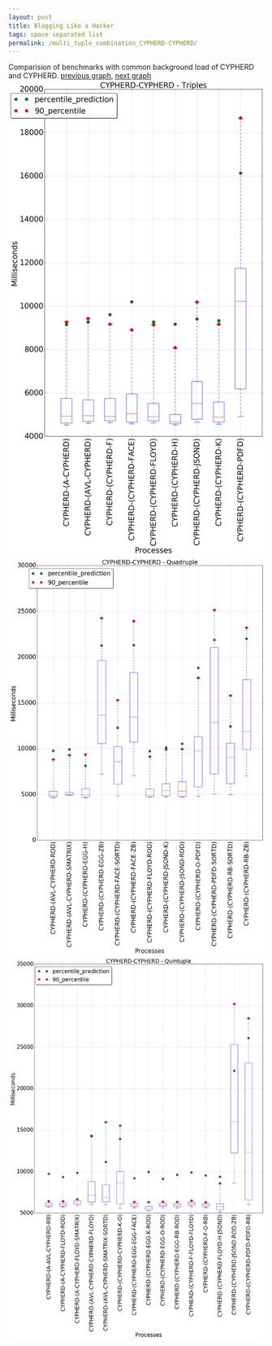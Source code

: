 ```yaml
---
layout: post
title: Blogging Like a Hacker
tags: space separated list
permalink: /multi_tuple_combination_CYPHERD-CYPHERD/
---
```


Comparision of benchmarks with common background load of CYPHERD and CYPHERD.
[previous graph](../multi_tuple_combination_CYPHERD-A/), [next graph](../multi_tuple_combination_CYPHERD-EGG/)
![graph figure](./images/triple/CYPHERD/CYPHERD-CYPHERD_box.png)![graph figure](./images/quadruple/CYPHERD/CYPHERD-CYPHERD_box.png)![graph figure](./images/quintuple/CYPHERD/CYPHERD-CYPHERD_box.png)